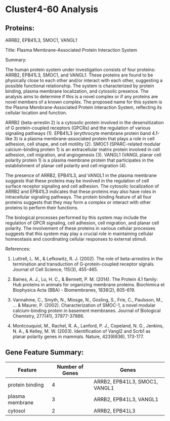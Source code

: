 # Cluster4-60 Analysis

## Proteins: 

ARRB2, EPB41L3, SMOC1, VANGL1

Title: Plasma Membrane-Associated Protein Interaction System

Summary:

The human protein system under investigation consists of four proteins: ARRB2, EPB41L3, SMOC1, and VANGL1. These proteins are found to be physically close to each other and/or interact with each other, suggesting a possible functional relationship. The system is characterized by protein binding, plasma membrane localization, and cytosolic presence. The analysis aims to determine if this is a novel complex or if any proteins are novel members of a known complex. The proposed name for this system is the Plasma Membrane-Associated Protein Interaction System, reflecting its cellular location and function.

ARRB2 (beta-arrestin 2) is a cytosolic protein involved in the desensitization of G protein-coupled receptors (GPCRs) and the regulation of various signaling pathways (1). EPB41L3 (erythrocyte membrane protein band 4.1-like 3) is a plasma membrane-associated protein that plays a role in cell adhesion, cell shape, and cell motility (2). SMOC1 (SPARC-related modular calcium-binding protein 1) is an extracellular matrix protein involved in cell adhesion, cell migration, and angiogenesis (3). VANGL1 (VANGL planar cell polarity protein 1) is a plasma membrane protein that participates in the establishment of planar cell polarity and cell migration (4).

The presence of ARRB2, EPB41L3, and VANGL1 in the plasma membrane suggests that these proteins may be involved in the regulation of cell surface receptor signaling and cell adhesion. The cytosolic localization of ARRB2 and EPB41L3 indicates that these proteins may also have roles in intracellular signaling pathways. The protein binding feature of all four proteins suggests that they may form a complex or interact with other proteins to perform their functions.

The biological processes performed by this system may include the regulation of GPCR signaling, cell adhesion, cell migration, and planar cell polarity. The involvement of these proteins in various cellular processes suggests that this system may play a crucial role in maintaining cellular homeostasis and coordinating cellular responses to external stimuli.

References:

1. Luttrell, L. M., & Lefkowitz, R. J. (2002). The role of beta-arrestins in the termination and transduction of G-protein-coupled receptor signals. Journal of Cell Science, 115(3), 455-465.

2. Baines, A. J., Lu, H. C., & Bennett, P. M. (2014). The Protein 4.1 family: Hub proteins in animals for organizing membrane proteins. Biochimica et Biophysica Acta (BBA) - Biomembranes, 1838(2), 605-619.

3. Vannahme, C., Smyth, N., Miosge, N., Gosling, S., Frie, C., Paulsson, M., ... & Maurer, P. (2002). Characterization of SMOC-1, a novel modular calcium-binding protein in basement membranes. Journal of Biological Chemistry, 277(41), 37977-37986.

4. Montcouquiol, M., Rachel, R. A., Lanford, P. J., Copeland, N. G., Jenkins, N. A., & Kelley, M. W. (2003). Identification of Vangl2 and Scrb1 as planar polarity genes in mammals. Nature, 423(6936), 173-177.

## Gene Feature Summary: 

| Feature | Number of Genes | Genes |
| --- | --- | --- |
| protein binding | 4 | ARRB2, EPB41L3, SMOC1, VANGL1 |
| plasma membrane | 3 | ARRB2, EPB41L3, VANGL1 |
| cytosol | 2 | ARRB2, EPB41L3 |


